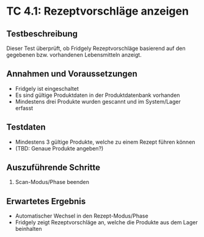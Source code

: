 # TC 4.1: Rezeptvorschläge anzeigen

## Testbeschreibung
Dieser Test überprüft, ob Fridgely Rezeptvorschläge basierend auf den gegebenen bzw. vorhandenen Lebensmitteln anzeigt.

## Annahmen und Voraussetzungen
- Fridgely ist eingeschaltet
- Es sind gültige Produktdaten in der Produktdatenbank vorhanden
- Mindestens drei Produkte wurden gescannt und im System/Lager erfasst

## Testdaten
- Mindestens 3 gültige Produkte, welche zu einem Rezept führen können
- (TBD: Genaue Produkte angeben?)

## Auszuführende Schritte
1. Scan-Modus/Phase beenden

## Erwartetes Ergebnis
- Automatischer Wechsel in den Rezept-Modus/Phase
- Fridgely zeigt Rezeptvorschläge an, welche die Produkte aus dem Lager beinhalten
